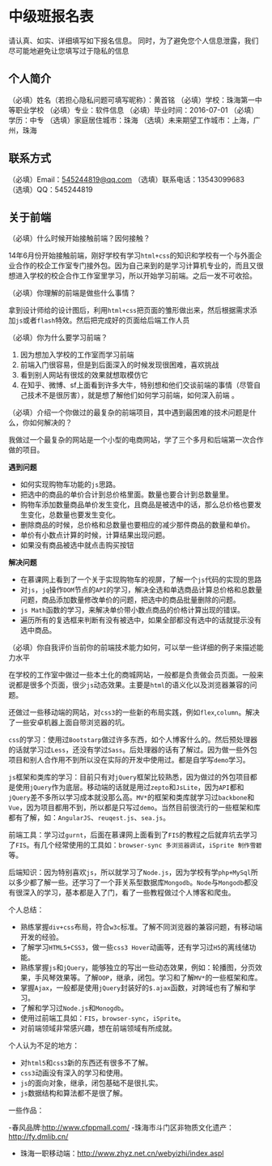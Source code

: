 # 中级班报名表

请认真、如实、详细填写如下报名信息。
同时，为了避免您个人信息泄露，我们尽可能地避免让您填写过于隐私的信息

## 个人简介

（必填）姓名（若担心隐私问题可填写昵称）：黄首铭
（必填）学校：珠海第一中等职业学校
（必填）专业：软件信息
（必填）毕业时间：2016-07-01
（必填）学历：中专
（选填）家庭居住城市：珠海
（选填）未来期望工作城市：上海，广州，珠海

## 联系方式

（必填）Email：545244819@qq.com
（选填）联系电话：13543099683  
（选填）QQ：545244819

## 关于前端

（必填）什么时候开始接触前端？因何接触？

14年6月份开始接触前端，刚好学校有学习`html+css`的知识和学校有一个与外面企业合作的校企工作室专门接外包。因为自己来到的是学习计算机专业的，而且又很想进入学校的校企合作工作室里学习，所以开始学习前端。之后一发不可收拾。

（必填）你理解的前端是做些什么事情？

拿到设计师给的设计图后，利用`html+css`把页面的雏形做出来，然后根据需求添加`js`或者`flash`特效。然后把完成好的页面给后端工作人员

（必填）你为什么要学习前端？

 1. 因为想加入学校的工作室而学习前端
 2. 前端入门很容易，但是到后面深入的时候发现很困难，喜欢挑战
 3. 看到别人网站有很炫的效果就想取模仿它
 4. 在知乎、微博、sf上面看到许多大牛，特别想和他们交谈前端的事情（尽管自己技术不是很厉害），就是想了解他们如何学习前端，如何深入前端 。

（必填）介绍一个你做过的最复杂的前端项目，其中遇到最困难的技术问题是什么，你如何解决的？

我做过一个最复杂的网站是一个小型的电商网站，学了三个多月和后端第一次合作做的项目。

**遇到问题**

 - 如何实现购物车功能的`js`思路。
 - 把选中的商品的单价合计到总价格里面。数量也要合计到总数量里。
 - 购物车添加数量商品单价发生变化，且商品是被选中的话，那么总价格也要发生变化，总数量也要发生变化。
 - 删除商品的时候，总价格和总数量也要相应的减少那件商品的数量和单价。
 - 单价有小数点计算的时候，计算结果出现问题。
 - 如果没有商品被选中就点击购买按钮

**解决问题**

 - 在慕课网上看到了一个关于实现购物车的视屏，了解一个`js`代码的实现的思路
 - 对`js`，`jq`操作`DOM`节点的`API`的学习，解决全选和单选商品计算总价格和总数量问题，商品添加数量修改单价的问题，把选中的商品批量删除的问题。
 - `js Math`函数的学习，来解决单价带小数点商品的价格计算出现的错误。
 - 遍历所有的复选框来判断有没有被选中，如果全部都没有选中的话就提示没有选中商品。
 
（必填）你自我评价当前你的前端技术能力如何，可以举一些详细的例子来描述能力水平

在学校的工作室中做过一些本土化的商城网站，一般都是负责做会员页面。一般来说都是很多个页面，很少`js`动态效果。主要是`html`的语义化以及浏览器兼容的问题。

还做过一些移动端的网站，对`css3`的一些新的布局实践，例如`flex`,`column`。解决了一些安卓机器上面自带浏览器的坑。

`css`的学习：使用过`Bootstarp`做过许多东西，如个人博客什么的。然后预处理器的话就学习过`Less`，还没有学过`Sass`。后处理器的话有了解过。因为做一些外包项目和别人合作用不到所以没在实际的开发中使用过。都是自学写`demo`学习。

`js`框架和类库的学习：目前只有对`jQuery`框架比较熟悉，因为做过的外包项目都是使用`jQuery`作为底层。移动端的话就是用过`zepto`和`JsLite`，因为`API`都和`jQuery`差不多所以学习成本就没那么高。`MV*`的框架和类库就学习过`backbone`和`Vue`，因为项目都用不到，所以都是只写过`demo`。当然目前很流行的一些框架和库都有了解，如：`AngularJS`、`reuqest.js`、`sea.js`。

前端工具：学习过`gurnt`，后面在慕课网上面看到了`FIS`的教程之后就弃坑去学习了`FIS`。有几个经常使用的工具如：`browser-sync 多浏览器调试`，`iSprite 制作雪碧`等。

后端知识：因为特别喜欢`js`，所以就学习了`Node.js`，因为学校有学`php+MySql`所以多少都了解一些。还学习了一个菲关系型数据库`Mongodb`。`Node`与`Mongodb`都没有很深入的学习，基本都是入了门，看了一些教程做过个人博客和爬虫。

个人总结：

 - 熟练掌握`div+css`布局，符合`w3c`标准。了解不同浏览器的兼容问题，有移动端开发的经验。
 - 了解学习`HTML5+CSS3`，做一些`css3 Hover`动画等，还有学习过`H5`的离线储功能。
 - 熟练掌握`js`和`jQuery`，能够独立的写出一些动态效果，例如：轮播图，分页效果，手风琴效果等。了解`OOP`，继承，闭包。学习和了解`MV*`的一些框架和库。
 - 掌握`Ajax`，一般都是使用`jQuery`封装好的`$.ajax`函数，对跨域也有了解和学习。
 - 了解和学习过`Node.js`和`Monogdb`。
 - 使用过前端工具如：`FIS`，`browser-sync`，`iSprite`。
 - 对前端领域非常感兴趣，想在前端领域有所成就。

个人认为不足的地方：

 - 对`html5`和`css3`新的东西还有很多不了解。
 - `css3`动画没有深入的学习和使用。
 - `js`的面向对象，继承，闭包基础不是很扎实。
 - `js`数据结构和算法都不是很了解。

一些作品：

 -春风品牌:http://www.cfppmall.com/
 -珠海市斗门区非物质文化遗产：http://fy.dmlib.cn/
 - 珠海一职移动端：http://www.zhyz.net.cn/webyizhi/index.aspl
